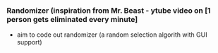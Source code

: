 ### Randomizer (inspiration from Mr. Beast - ytube video on [1 person gets eliminated every minute]

- aim to code out randomizer (a random selection algorith with GUI support)
